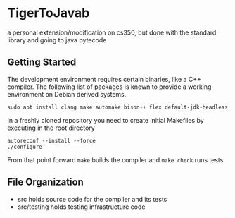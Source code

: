 # TigerToJavab
a personal extension/modification on cs350, but done with the standard library and going to java bytecode

## Getting Started

The development environment requires certain binaries, like a C++
compiler. The following list of packages is known to provide a working
environment on Debian derived systems.

```
sudo apt install clang make automake bison++ flex default-jdk-headless
```

In a freshly cloned repository you need to create initial Makefiles by
executing in the root directory

```
autoreconf --install --force
./configure
```

From that point forward `make` builds the compiler and `make check` runs
tests.

## File Organization

- src holds source code for the compiler and its tests
- src/testing holds testing infrastructure code

